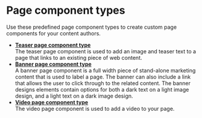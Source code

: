 # Page component types


Use these predefined page component types to create custom page components for your content authors.

-   **[Teaser page component type](wcm_dev_page_components_teaser_image.md)**  
The teaser page component is used to add an image and teaser text to a page that links to an existing piece of web content.
-   **[Banner page component type](wcm_dev_page_components_banner.md)**  
A banner page component is a full width piece of stand-alone marketing content that is used to label a page. The banner can also include a link that allows the user to click through to the related content. The banner designs elements contain options for both a dark text on a light image design, and a light text on a dark image design.
-   **[Video page component type](wcm_dev_page_components_teaser_video.md)**  
The video page component is used to add a video to your page.

